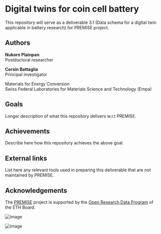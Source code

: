 # Digital twins for coin cell battery
This repository will serve as a deliverable 3.1 (Data schema for a digital twin applicable in battery research) for PREMISE project. 

## Authors
__Nukorn Plainpan__  
Postdoctoral researcher 

__Corsin Battaglia__  
Principal investigator  

Materials for Energy Conversion  
Swiss Federal Laboratories for Materials Science and Technology (Empa)  


## Goals
Longer description of what this repository delivers w.r.t PREMISE.

## Achievements
Describe here how this repository achieves the above goal.

## External links
List here any relevant tools used in preparing this deliverable that are not maintained by PREMISE.

## Acknowledgements
The [PREMISE](https://ord-premise.github.io/) project is supported by the [Open Research Data Program](https://ethrat.ch/en/eth-domain/open-research-data/) of the ETH Board.

![image](https://github.com/ord-premise/metadata-batteries/assets/45081142/74640b5c-ee94-41e1-9acd-fa47da866fe8)

![image](https://github.com/ord-premise/metadata-batteries/assets/45081142/d282c4d9-feb3-47dc-b5d4-c616151518be)
